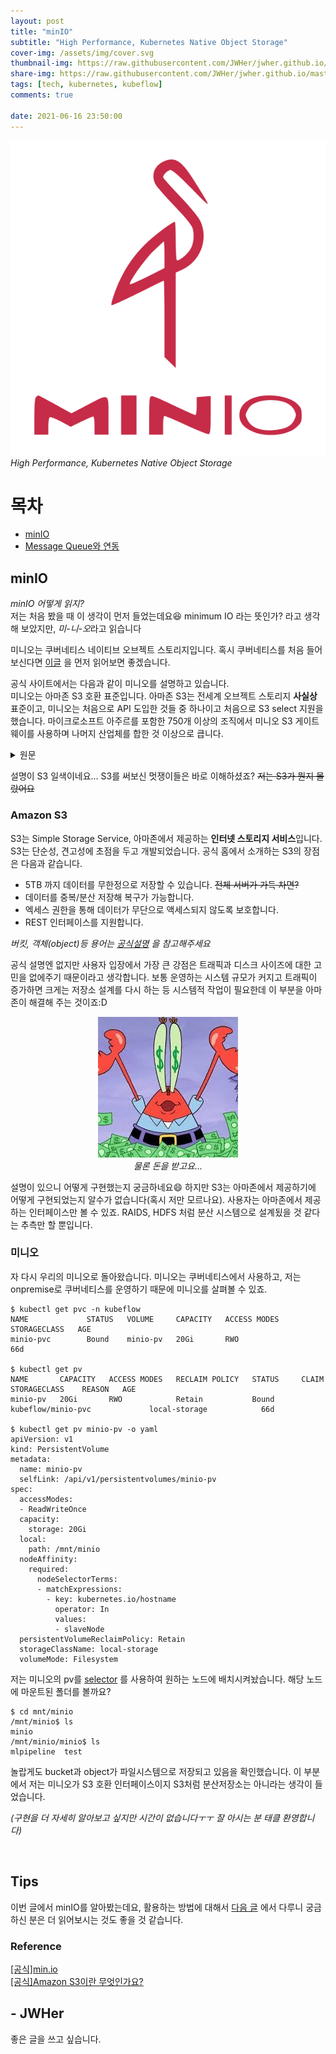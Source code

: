 ```yaml
---
layout: post
title: "minIO"
subtitle: "High Performance, Kubernetes Native Object Storage"
cover-img: /assets/img/cover.svg
thumbnail-img: https://raw.githubusercontent.com/JWHer/jwher.github.io/master/_posts/images/minio.svg
share-img: https://raw.githubusercontent.com/JWHer/jwher.github.io/master/_posts/images/minio.svg
tags: [tech, kubernetes, kubeflow]
comments: true

date: 2021-06-16 23:50:00 
---
```


<!-- image repository: https://raw.githubusercontent.com/JWHer/jwher.github.io/master/_posts/images/ -->
![Alt](https://raw.githubusercontent.com/JWHer/jwher.github.io/master/_posts/images/minio.svg "minio")  
*High Performance, Kubernetes Native Object Storage*  

# 목차
* [minIO](#minIO)
* [Message Queue와 연동](#Message-Queue와-연동)

## minIO  

*minIO 어떻게 읽지?*  
저는 처음 봤을 때 이 생각이 먼저 들었는데요:laughing: minimum IO 라는 뜻인가? 라고 생각해 보았지만,
*미-니-오*라고 읽습니다

미니오는 쿠버네티스 네이티브 오브젝트 스토리지입니다.
혹시 쿠버네티스를 처음 들어보신다면 [이글](https://jwher.github.io/2021-04-12-welcome-to-kubernetes/)
을 먼저 읽어보면 좋겠습니다.  

공식 사이트에서는 다음과 같이 미니오를 설명하고 있습니다.  
미니오는 아마존 S3 호환 표준입니다.
아마존 S3는 전세계 오브젝트 스토리지 **사실상** 표준이고, 미니오는 처음으로 API 도입한 것들 중 하나이고
처음으로 S3 select 지원을 했습니다.
마이크로소프트 아주르를 포함한 750개 이상의 조직에서 미니오 S3 게이트웨이를 사용하며 나머지 산업체를 합한 것 이상으로 큽니다.

<details>
<summary>원문</summary>
<div markdown="1">
The defacto standard for Amazon S3 compatibility.
Amazon’s S3 API is the defacto standard in the object storage world.
MinIO is the defacto standard for S3 compatibility and was one of the first to adopt the API and the first to add support for S3 Select.
More than 750 organizations, including Microsoft Azure, use MinIO’s S3 Gateway - more than the rest of the industry combined.
</div>
</details>

설명이 S3 일색이네요... S3를 써보신 멋쟁이들은 바로 이해하셨죠?
~~저는 S3가 뭔지 몰랐어요~~  

### Amazon S3

S3는 Simple Storage Service, 아마존에서 제공하는 **인터넷 스토리지 서비스**입니다.
S3는 단순성, 견고성에 초점을 두고 개발되었습니다. 공식 홈에서 소개하는 S3의 장점은 다음과 같습니다.

* 5TB 까지 데이터를 무한정으로 저장할 수 있습니다. ~~전체 서버가 가득 차면?~~
* 데이터를 중복/분산 저장해 복구가 가능합니다. 
* 엑세스 권한을 통해 데이터가 무단으로 액세스되지 않도록 보호합니다.
* REST 인터페이스를 지원합니다.

*버킷, 객체(object)등 용어는 [공식설명](https://docs.aws.amazon.com/ko_kr/AmazonS3/latest/userguide/Welcome.html) 을 참고해주세요*

공식 설명엔 없지만 사용자 입장에서 가장 큰 강점은
트래픽과 디스크 사이즈에 대한 고민을 없에주기 때문이라고 생각합니다.
보통 운영하는 시스템 규모가 커지고 트래픽이 증가하면
크게는 저장소 설계를 다시 하는 등 시스템적 작업이 필요한데
이 부분을 아마존이 해결해 주는 것이죠:D

<div align="center" markdown="1">

![Alt](https://raw.githubusercontent.com/JWHer/jwher.github.io/master/_posts/images/money.jpg "money")  
*물론 돈을 받고요...*
</div>

설명이 있으니 어떻게 구현했는지 궁금하네요:smile:
하지만 S3는 아마존에서 제공하기에 어떻게 구현되었는지 알수가 없습니다(혹시 저만 모르나요).
사용자는 아마존에서 제공하는 인터페이스만 볼 수 있죠.
RAIDS, HDFS 처럼 분산 시스템으로 설계됬을 것 같다는 추측만 할 뿐입니다.

### 미니오

자 다시 우리의 미니오로 돌아왔습니다. 미니오는 쿠버네티스에서 사용하고,
저는 onpremise로 쿠버네티스를 운영하기 때문에 미니오를 살펴볼 수 있죠. 

```shell
$ kubectl get pvc -n kubeflow
NAME             STATUS   VOLUME     CAPACITY   ACCESS MODES   STORAGECLASS   AGE
minio-pvc        Bound    minio-pv   20Gi       RWO                           66d

$ kubectl get pv
NAME       CAPACITY   ACCESS MODES   RECLAIM POLICY   STATUS     CLAIM                          STORAGECLASS    REASON   AGE
minio-pv   20Gi       RWO            Retain           Bound      kubeflow/minio-pvc             local-storage            66d

$ kubectl get pv minio-pv -o yaml
apiVersion: v1
kind: PersistentVolume
metadata:
  name: minio-pv
  selfLink: /api/v1/persistentvolumes/minio-pv
spec:
  accessModes:
  - ReadWriteOnce
  capacity:
    storage: 20Gi
  local:
    path: /mnt/minio
  nodeAffinity:
    required:
      nodeSelectorTerms:
      - matchExpressions:
        - key: kubernetes.io/hostname
          operator: In
          values:
          - slaveNode
  persistentVolumeReclaimPolicy: Retain
  storageClassName: local-storage
  volumeMode: Filesystem
```

저는 미니오의 pv를 [selector](https://jwher.github.io/2021-06-14-k8s-tip-nodeselector/) 를 사용하여 원하는 노드에 배치시켜놨습니다.
해당 노드에 마운트된 폴더를 볼까요?

```shell
$ cd mnt/minio
/mnt/minio$ ls
minio
/mnt/minio/minio$ ls
mlpipeline  test
```

놀랍게도 bucket과 object가 파일시스템으로 저장되고 있음을 확인했습니다.
이 부분에서 저는 미니오가 S3 호환 인터페이스이지 S3처럼 분산저장소는 아니라는 생각이 들었습니다.

*(구현을 더 자세히 알아보고 싶지만 시간이 없습니다ㅜㅜ 잘 아시는 분 태클 환영합니다)*

<br/>

## Tips

이번 글에서 minIO를 알아봤는데요,
활용하는 방법에 대해서 [다음 글]() 에서 다루니 궁금하신 분은 더 읽어보시는 것도 좋을 것 같습니다.

### Reference  
[[공식]min.io](https://min.io)  
[[공식]Amazon S3이란 무엇인가요?](https://docs.aws.amazon.com/ko_kr/AmazonS3/latest/userguide/Welcome.html)

## - JWHer  
좋은 글을 쓰고 싶습니다.

<!-- update log -->
<!--
본문에 추가할 내용을 적는다.
-->